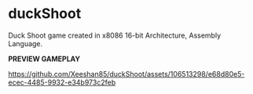 # duckShoot
Duck Shoot game created in x8086 16-bit Architecture, Assembly Language.

**PREVIEW GAMEPLAY**


https://github.com/Xeeshan85/duckShoot/assets/106513298/e68d80e5-ecec-4485-9932-e34b973c2feb
